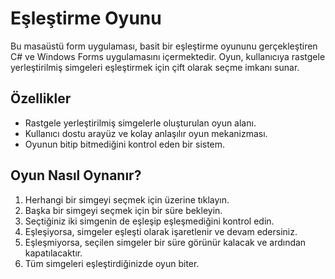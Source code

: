 
# Eşleştirme Oyunu

Bu masaüstü form uygulaması, basit bir eşleştirme oyununu gerçekleştiren C# ve Windows Forms uygulamasını içermektedir. Oyun, kullanıcıya rastgele yerleştirilmiş simgeleri eşleştirmek için çift olarak seçme imkanı sunar.

## Özellikler

- Rastgele yerleştirilmiş simgelerle oluşturulan oyun alanı.
- Kullanıcı dostu arayüz ve kolay anlaşılır oyun mekanizması.
- Oyunun bitip bitmediğini kontrol eden bir sistem.


## Oyun Nasıl Oynanır?

1. Herhangi bir simgeyi seçmek için üzerine tıklayın.
2. Başka bir simgeyi seçmek için bir süre bekleyin.
3. Seçtiğiniz iki simgenin de eşleşip eşleşmediğini kontrol edin.
4. Eşleşiyorsa, simgeler eşleşti olarak işaretlenir ve devam edersiniz.
5. Eşleşmiyorsa, seçilen simgeler bir süre görünür kalacak ve ardından kapatılacaktır.
6. Tüm simgeleri eşleştirdiğinizde oyun biter.




